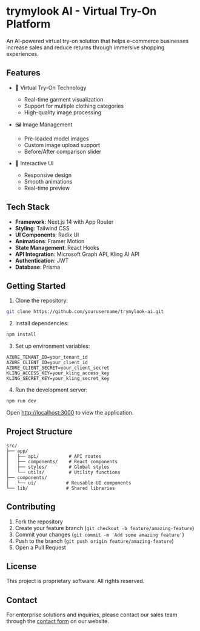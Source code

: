 # trymylook AI - Virtual Try-On Platform

An AI-powered virtual try-on solution that helps e-commerce businesses increase sales and reduce returns through immersive shopping experiences.

## Features

- 🎯 Virtual Try-On Technology

  - Real-time garment visualization
  - Support for multiple clothing categories
  - High-quality image processing

- 🖼️ Image Management

  - Pre-loaded model images
  - Custom image upload support
  - Before/After comparison slider

- 💫 Interactive UI
  - Responsive design
  - Smooth animations
  - Real-time preview

## Tech Stack

- **Framework**: Next.js 14 with App Router
- **Styling**: Tailwind CSS
- **UI Components**: Radix UI
- **Animations**: Framer Motion
- **State Management**: React Hooks
- **API Integration**: Microsoft Graph API, Kling AI API
- **Authentication**: JWT
- **Database**: Prisma

## Getting Started

1. Clone the repository:

```bash
git clone https://github.com/yourusername/trymylook-ai.git
```

2. Install dependencies:

```bash
npm install
```

3. Set up environment variables:

```env
AZURE_TENANT_ID=your_tenant_id
AZURE_CLIENT_ID=your_client_id
AZURE_CLIENT_SECRET=your_client_secret
KLING_ACCESS_KEY=your_kling_access_key
KLING_SECRET_KEY=your_kling_secret_key
```

4. Run the development server:

```bash
npm run dev
```

Open [http://localhost:3000](http://localhost:3000) to view the application.

## Project Structure

```
src/
├── app/
│   ├── api/           # API routes
│   ├── components/    # React components
│   ├── styles/        # Global styles
│   └── utils/         # Utility functions
├── components/
│   └── ui/           # Reusable UI components
└── lib/              # Shared libraries
```

## Contributing

1. Fork the repository
2. Create your feature branch (`git checkout -b feature/amazing-feature`)
3. Commit your changes (`git commit -m 'Add some amazing feature'`)
4. Push to the branch (`git push origin feature/amazing-feature`)
5. Open a Pull Request

## License

This project is proprietary software. All rights reserved.

## Contact

For enterprise solutions and inquiries, please contact our sales team through the [contact form](https://trymylook.ai/#contact) on our website.
